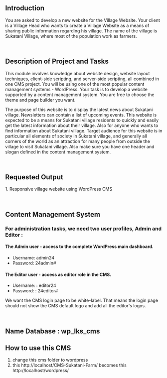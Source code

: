 ## Introduction
<p>You are asked to develop a new website for the Village Website. Your client is a Village Head who wants to create a Village Website as a means of sharing public information regarding his village. The name of the village is Sukatani Village, where most of the population work as farmers.</p>
<br>

## Description of Project and Tasks
<p>This module involves knowledge about website design, website layout techniques, client-side scripting, and server-side scripting, all combined in one CMS project. You will be using one of the most popular content management systems - WordPress.
Your task is to develop a website supported by a content management system. You are free to choose the theme and page builder you want.</p>
<p>The purpose of this website is to display the latest news about Sukatani village. Newsletters can contain a list of upcoming events. This website is expected to be a means for Sukatani village residents to quickly and easily get the latest information about their village. Also for anyone who wants to find information about Sukatani village. Target audience for this website is in particular all elements of society in Sukatani village, and generally all corners of the world as an attraction for many people from outside the village to visit Sukatani village. Also make sure you have one header and slogan defined in the content management system.</p>
<br>

## Requested Output
<p>1. Responsive village website using WordPress CMS</p>
<br>

## Content Management System
<h3>For administration tasks, we need two user profiles, Admin and Editor :</h3>
<h4>The Admin user - access to the complete WordPress main dashboard.</h4>
<ul>
	<li>Username: admin24</li>
	<li>Password: 24admin#</li>
</ul>
<h4>The Editor user - access as editor role in the CMS.</h2>
<ul>
	<li>Username: : editor24</li>
	<li>Password: : 24editor#</li>
</ul>
<p>We want the CMS login page to be white-label. That means the login page should not show the CMS default logo and add all the editor's logos.</p>
<br>

<h2>Name Database : wp_lks_cms</h2>

## How to use this CMS
<ol>
	<li>change this cms folder to wordpress</li>
	<li>this http://localhost/CMS-Sukatani-Farm/ becomes this http://localhost/wordpress/</li>
</ol>
